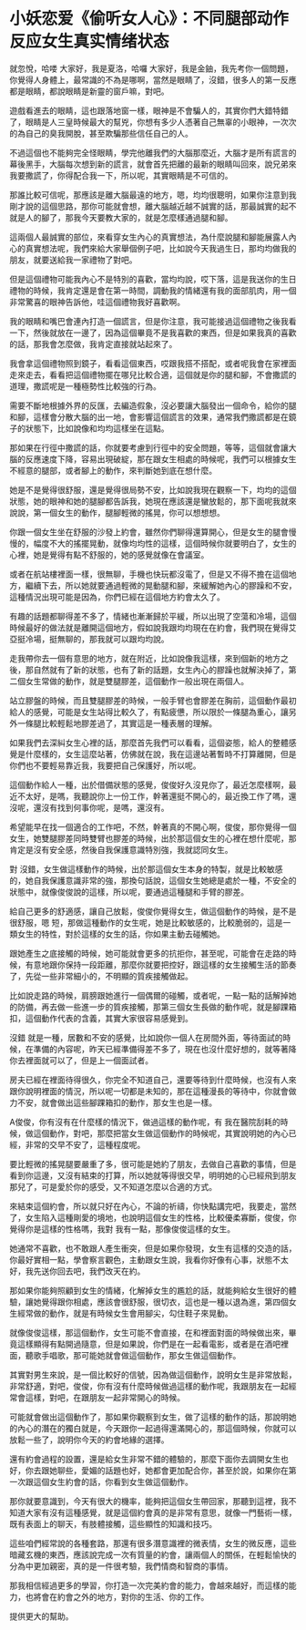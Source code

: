 # 小妖恋爱《偷听女人心》：不同腿部动作反应女生真实情绪状态

就忽悅，哈喽 大家好，我是夏洛，哈囉 大家好，我是金鈾，我先考你一個問題，你覺得人身體上，最常識的不為是哪啊，當然是眼睛了，沒錯，很多人的第一反應都是眼睛，都說眼睛是新靈的窗戶嘛，對吧。

遊戲看進去的眼睛，這也跟落地窗一樣，眼神是不會騙人的，其實你們大錯特錯了，眼睛是人三皇時候最大的幫兇，你想有多少人憑著自己無辜的小眼神，一次次的為自己的臭我開脫，甚至欺騙那些信任自己的人。

不過這個也不能夠完全怪眼睛，學完他離我們的大腦那麼近，大腦才是所有謊言的幕後黑手，大腦每次想到新的謊言，就會首先把離的最新的眼睛叫回來，說兄弟來我要撒謊了，你得配合我一下，所以呢，其實眼睛是不可信的。

那誰比較可信呢，那應該是離大腦最遠的地方，嗯，均均很聰明，如果你注意到我剛才說的這個思路，那你可能就會想，離大腦越近越不誠實的話，那最誠實的起不就是人的腳了，那我今天要教大家的，就是怎麼樣通過腿和腳。

這兩個人最誠實的部位，來看穿女生內心的真實想法，為什麼說腿和腳能展露人內心的真實想法呢，我們來給大家舉個例子吧，比如說今天我過生日，那均均做我的朋友，就要送給我一家禮物了對吧。

但是這個禮物可能我內心不是特別的喜歡，當均均說，哎下落，這是我送你的生日禮物的時候，我肯定還是會在第一時間，調動我的情緒還有我的面部肌肉，用一個非常驚喜的眼神告訴他，哇這個禮物我好喜歡啊。

我的眼睛和嘴巴會連內打造一個謊言，但是你注意，我可能接過這個禮物之後我看一下，然後就放在一邊了，因為這個畢竟不是我喜歡的東西，但是如果我真的喜歡的話，那我會怎麼做，我肯定直接就站起來了。

我會拿這個禮物照到鏡子，看看這個東西，哎跟我搭不搭配，或者呢我會在家裡面走來走去，看看把這個禮物擺在哪兒比較合適，這個就是你的腿和腳，不會撒謊的道理，撒謊呢是一種極勢性比較強的行為。

需要不斷地根據外界的反匯，去編造假象，沒必要讓大腦發出一個命令，給你的腿和腳，這樣會分散大腦的出一地，會影響這個謊言的效果，通常我們撒謊都是在鏡子的狀態下，比如說像和均均這樣坐在這點。

那如果在行徑中撒謊的話，你就要考慮到行徑中的安全問題，等等，這個就會讓大腦的反應速度下降，容易出現破綻，那在跟女生相處的時候呢，我們可以根據女生不經意的腿部，或者腳上的動作，來判斷她到底在想什麼。

她是不是覺得很舒服，還是覺得很局勢不安，比如說我現在觀察一下，均均的這個狀態，她的眼神和她的腿腳都告訴我，她現在應該還是蠻放鬆的，那下面呢我就來說說，第一個女生的動作，腿腳輕微的搖晃，你可以想想想。

你跟一個女生坐在舒服的沙發上約會，雖然你們聊得還算開心，但是女生的腿會慢慢的，幅度不大的搖擺晃動，就像均均性的這樣，這個時候你就要明白了，女生的心裡，她是覺得有點不舒服的，她的感覺就像在會議室。

或者在航站樓裡面一樣，很無聊，手機也快玩都沒電了，但是又不得不擔在這個地方，繼續下去，所以她就要通過輕微的晃動腿和腳，來緩解她內心的膠躁和不安，這種情況出現可能是因為，你們已經在這個地方約會太久了。

有趣的話題都聊得差不多了，情緒也漸漸歸於平緩，所以出現了空蕩和冷場，這個時候最好的做法就是離開這個地方，假如說我跟均均現在在約會，我們現在覺得艾亞挺冷場，挺無聊的，那我就可以跟均均說。

走我帶你去一個有意思的地方，就在附近，比如說像我這樣，來到個新的地方之後，那自然就有了新的狀態，也有了新的話題，女生內心的膠躁也就解決掉了，第二個女生常做的動作，就是雙腿膠差，這個動作一般出現在兩個人。

站立膠盤的時候，而且雙腿膠差的時候，一般手臂也會膠差在胸前，這個動作最初給人的感覺，可能是女生站得比較久了，有點疲憊，所以限於一條腿為重心，讓另外一條腿比較輕鬆地膠差過了，其實這是一種表層的理解。

如果我們去深糾女生心裡的話，那麼首先我們可以看看，這個姿態，給人的整體感覺是什麼樣的，女生這麼站著，仿佛就在說，我在這邊站著暫時不打算離開，但是你們也不要輕易靠近我，我要把自己保護好，所以呢。

這個動作給人一種，出於借備狀態的感覺，俊俊好久沒見你了，最近怎麼樣啊，最近不太好，是嗎，我聽說你上一份工作，幹著還挺不開心的，最近換工作了嗎，還沒呢，還沒有找到何事你呢，是嗎，還沒有。

希望能早在找一個適合的工作吧，不然，幹著真的不開心啊，俊俊，那你覺得一個女生，她雙腿膠差同時雙臂也膠差的時候，出於那這個女生的心裡在想什麼呢，那肯定是沒有安全感，然後自我保護意識特別強，我就認同女生。

對 沒錯，女生做這樣動作的時候，出於那這個女生本身的特製，就是比較敏感的，她自我保護意識非常的強，那換句話說，這個女生她總是處於一種，不安全的狀態中，就像俊俊說的這樣，所以呢，要通過這種腿和手臂的膠差。

給自己更多的舒適感，讓自己放鬆，俊俊你覺得女生，做這個動作的時候，是不是很舒服，嗯 短，那做這種動作的女生呢，她是比較敏感的，比較脆弱的，這是一類女生的特性，對於這樣的女生的話，你如果主動去碰觸她。

跟她產生之底接觸的時候，她可能就會更多的抗拒你，甚至呢，可能會在走路的時候，有意地跟你保持一段距離，那麼你就要把控好，跟這樣的女生接觸生活的節奏了，先從一些非常細小的，不明顯的質疾接觸做起。

比如說走路的時候，肩膀跟她進行一個偶爾的碰觸，或者呢，一點一點的話解掉她的防備，再去做一些進一步的質疾接觸，那第三個女生長做的動作呢，就是腳踝箱扣，這個動作代表的含義，其實大家很容易感覺到。

沒錯 就是一種，居數和不安的感覺，比如說你一個人在房間外面，等待面試的時候，在準備的內容呢，昨天已經準備得差不多了，現在也沒什麼好想的，就等著降你去裡面就可以了，但是上一個面試者。

房夫已經在裡面待得很久，你完全不知道自己，還要等待到什麼時候，也沒有人來跟你說明裡面的情況，所以呢一切都是未知的，那在這種漫長的等待中，你就會做力不安，就會做出這些腳踝箱扣的動作，那女生也是一樣。

A俊俊，你有沒有在什麼樣的情況下，做過這樣的動作呢，有 我在醫院刮耗的時候，做這個動作，對吧，那麼把當女生做這個動作的時候呢，其實說明她的內心已經，非常的交早不安了，這種程度呢。

要比輕微的搖晃腿要嚴重了多，很可能是她約了朋友，去做自己喜歡的事情，但是看到你這邊，又沒有結束的打算，所以她就等得很交早，明明她的心已經飛到朋友那兒了，可是愛於你的感受，又不知道怎麼以合適的方式。

來結束這個約會，所以就只好在內心，不論的祈禱，你快點講完吧，我要走，當然了，女生陷入這種剛愛的境地，也說明這個女生的性格，比較優柔寡斷，俊俊，你覺得你是這樣的性格嗎，我對 我有一點，那像俊俊這樣的女生。

她通常不喜歡，也不敢跟人產生衝突，但是如果你發現，女生有這樣的交造的話，你最好實相一點，學會察言觀色，主動跟女生說，我看你好像有心事，狀態不太好，我先送你回去吧，我們改天在約。

那如果你能夠照顧到女生的情緒，化解掉女生的尷尬的話，就能夠給女生很好的體驗，讓她覺得跟你相處，應該會很舒服，很切衣，這也是一種以退為進，第四個女生經常做的動作，就是有時候女生會用腳尖，勾住鞋子來晃動。

就像俊俊這樣，那這個動作，女生可能不會直接，在和裡面對面的時候做出來，畢竟這樣顯得有點開過隨意，但是如果說，你們是在一起看電影，或者是在酒吧裡面，聽歌手唱歌，那可能她就會做這個動作，那女生做這個動作。

其實對男生來說，是一個比較好的信號，因為做這個動作，說明女生是非常放鬆，非常舒適，對吧，俊俊，你有沒有什麼時候做過這樣的動作呢，我跟朋友在一起經常會這樣，對吧，在跟朋友一起非常開心的時候。

可能就會做出這個動作了，那如果你觀察到女生，做了這樣的動作的話，那說明她的內心的潛在的獨白就是，今天跟你一起過得還滿開心的，那這個時候，你就可以放鬆一些了，說明你今天的約會地緣的選擇。

還有約會過程的設置，還是給女生非常不錯的體驗的，那麼下面你去調開女生也好，你去跟她聊些，愛媚的話題也好，她都會更加配合你，甚至於說，如果你在第一次跟這個女生約會的話，你看到女生做這個動作。

那你就要意識到，今天有很大的機率，能夠把這個女生帶回家，那聽到這裡，我不知道大家有沒有這種感覺，就是這個約會真的是非常有意思，就像一門藝術一樣，既有表面上的聊天，有肢體接觸，這些顯性的知識和技巧。

這些咱們經常說的各種套路，那還有很多潛意識裡的微表情，女生的微反應，這些暗藏玄機的東西，應該說完成一次有質量的約會，讓兩個人的關係，在輕鬆愉快的分為中更加親密，真的是一件很考驗，我們情商和智商的事情。

那我相信經過更多的學習，你打造一次完美約會的能力，會越來越好，而這樣的能力，也將會在約會之外的地方，對你的生活、你的工作。

提供更大的幫助。